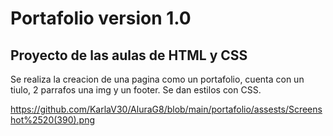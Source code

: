 # Portafolio version 1.0

## Proyecto de las aulas de HTML y CSS

Se realiza la creacion de una pagina como un portafolio, cuenta con un tiulo, 2 parrafos una img
y un footer.
Se dan estilos con CSS.


https://github.com/KarlaV30/AluraG8/blob/main/portafolio/assests/Screenshot%2520(390).png





